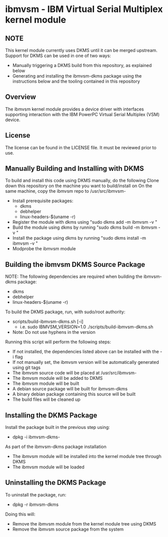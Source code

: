 ibmvsm - IBM Virtual Serial Multiplex kernel module
====================

NOTE
----
This kernel module currently uses DKMS until it can be merged upstream.
Support for DKMS can be used in one of two ways:

- Manually triggering a DKMS build from this repository, as explained below
- Generating and installing the ibmvsm-dkms package using the instructions below and the tooling contained in this repository


Overview
--------
The ibmvsm kernel module provides a device driver with interfaces supporting
interaction with the IBM PowerPC Virtual Serial Multiplex (VSM) device.


License
-------
The license can be found in the LICENSE file. It must be reviewed prior to use.


Manually Building and Installing with DKMS
------------------------------------------
To build and install this code using DKMS manually, do the following
Clone down this repository on the machine you want to build/install on
On the same machine, copy the ibmvsm repo to /usr/src/ibmvsm-<version>

- Install prerequisite packages:
    - dkms
    - debhelper
    - linux-headers-$(uname -r)
- Register the module with dkms using "sudo dkms add -m ibmvsm -v <version>"
- Build the module using dkms by running "sudo dkms build -m ibmvsm -v <version>"
- Install the package using dkms by running "sudo dkms install -m ibmvsm -v <version>"
- Modprobe the ibmvsm module


Building the ibmvsm DKMS Source Package
---------------------------------------
NOTE: The following dependencies are required when building the ibmvsm-dkms package:

- dkms
- debhelper
- linux-headers-$(uname -r)

To build the DKMS package, run, with sudo/root authority:

- scripts/build-ibmvsm-dkms.sh [-i]
  - i.e. sudo IBMVSM_VERSION=1.0 ./scripts/build-ibmvsm-dkms.sh
- Note: Do not use hyphens in the version

Running this script will perform the following steps:

- If not installed, the dependencies listed above can be installed with the -i flag
- If not manually set, the ibmvsm version will be automatically generated using git tags
- The ibmvsm source code will be placed at /usr/src/ibmvsm-<version>
- The ibmvsm module will be added to DKMS
- The ibmvsm module will be built
- A debian source package will be built for ibmvsm-dkms
- A binary debian package containing this source will be built
- The build files will be cleaned up


Installing the DKMS Package
---------------------------
Install the package built in the previous step using:

- dpkg -i ibmvsm-dkms-<version>

As part of the ibmvsm-dkms package installation

- The ibmvsm module will be installed into the kernel module tree through DKMS
- The ibmvsm module will be loaded


Uninstalling the DKMS Package
-----------------------------

To uninstall the package, run:

- dpkg -r ibmvsm-dkms

Doing this will:

- Remove the ibmvsm module from the kernel module tree using DKMS
- Remove the ibmvsm source package from the system
